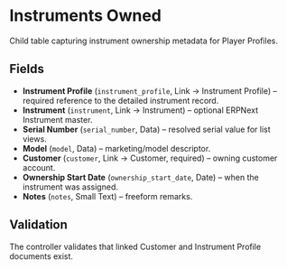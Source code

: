 # Instruments Owned

Child table capturing instrument ownership metadata for Player Profiles.

## Fields
- **Instrument Profile** (`instrument_profile`, Link → Instrument Profile) – required reference to the detailed instrument record.
- **Instrument** (`instrument`, Link → Instrument) – optional ERPNext Instrument master.
- **Serial Number** (`serial_number`, Data) – resolved serial value for list views.
- **Model** (`model`, Data) – marketing/model descriptor.
- **Customer** (`customer`, Link → Customer, required) – owning customer account.
- **Ownership Start Date** (`ownership_start_date`, Date) – when the instrument was assigned.
- **Notes** (`notes`, Small Text) – freeform remarks.

## Validation
The controller validates that linked Customer and Instrument Profile documents exist.
